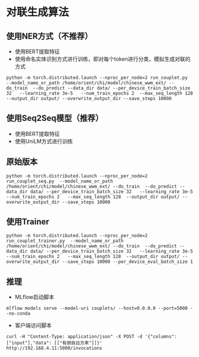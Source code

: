# 对联生成算法

## 使用NER方式（不推荐）

* 使用BERT提取特征
* 使用命名实体识别方式进行训练，即对每个token进行分类，模拟生成对联的方式

```
python -m torch.distributed.launch --nproc_per_node=2 run_couplet.py  --model_name_or_path /home/orient/chi/model/chinese_wwm_ext/ --do_train  --do_predict --data_dir data/ --per_device_train_batch_size 32   --learning_rate 3e-5   --num_train_epochs 2  --max_seq_length 128  --output_dir output/ --overwrite_output_dir --save_steps 10000
```

## 使用Seq2Seq模型（推荐）

* 使用BERT提取特征
* 使用UniLM方式进行训练

## 原始版本

```
python -m torch.distributed.launch --nproc_per_node=2 run_couplet_seq.py  --model_name_or_path /home/orient/chi/model/chinese_wwm_ext/ --do_train  --do_predict --data_dir data/ --per_device_train_batch_size 32   --learning_rate 3e-5   --num_train_epochs 2   --max_seq_length 128  --output_dir output/ --overwrite_output_dir --save_steps 10000
```

## 使用Trainer

```
python -m torch.distributed.launch --nproc_per_node=2 run_couplet_trainer.py  --model_name_or_path /home/orient/chi/model/chinese_wwm_ext/ --do_train  --do_predict --data_dir data/ --per_device_train_batch_size 32   --learning_rate 3e-5   --num_train_epochs 2   --max_seq_length 128  --output_dir output/ --overwrite_output_dir --save_steps 10000 --per_device_eval_batch_size 1
```

## 推理

- MLflow启动脚本

```
mlflow models serve --model-uri couplets/ --host=0.0.0.0 --port=5000 --no-conda
```

- 客户端访问脚本

```
curl -H "Content-Type: application/json" -X POST -d '{"columns":["input"],"data": [["有朋自远方来"]]}' http://192.168.4.11:5000/invocations
```